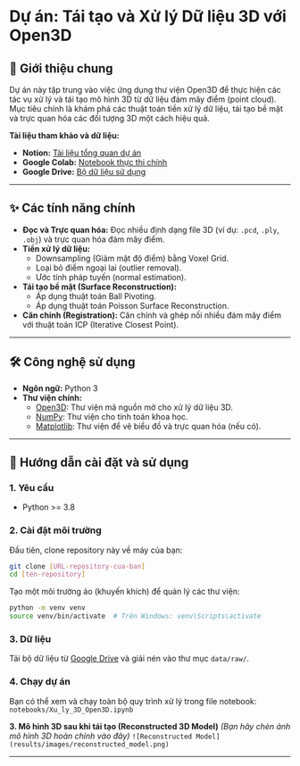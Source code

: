 # Dự án: Tái tạo và Xử lý Dữ liệu 3D với Open3D

## 📜 Giới thiệu chung

Dự án này tập trung vào việc ứng dụng thư viện Open3D để thực hiện các tác vụ xử lý và tái tạo mô hình 3D từ dữ liệu đám mây điểm (point cloud). Mục tiêu chính là khám phá các thuật toán tiền xử lý dữ liệu, tái tạo bề mặt và trực quan hóa các đối tượng 3D một cách hiệu quả.

**Tài liệu tham khảo và dữ liệu:**
*   **Notion:** [Tài liệu tổng quan dự án](https://tamnguyen1213519.notion.site/23e4f5da2dbf80c98362c251778ca80e?v=23e4f5da2dbf80c69eff000c1c03785d&p=2514f5da2dbf80a78de9e49f7fe51472&pm=s)
*   **Google Colab:** [Notebook thực thi chính](https://colab.research.google.com/drive/18e-Fkwpns_9BtoG7_EqqyNMpBuc1OE7S)
*   **Google Drive:** [Bộ dữ liệu sử dụng](https://drive.google.com/drive/folders/1WbRAecSF3pgWnaA4k1x2tdt-2nU4AHbm)

---

## ✨ Các tính năng chính

*   **Đọc và Trực quan hóa:** Đọc nhiều định dạng file 3D (ví dụ: `.pcd`, `.ply`, `.obj`) và trực quan hóa đám mây điểm.
*   **Tiền xử lý dữ liệu:**
    *   Downsampling (Giảm mật độ điểm) bằng Voxel Grid.
    *   Loại bỏ điểm ngoại lai (outlier removal).
    *   Ước tính pháp tuyến (normal estimation).
*   **Tái tạo bề mặt (Surface Reconstruction):**
    *   Áp dụng thuật toán Ball Pivoting.
    *   Áp dụng thuật toán Poisson Surface Reconstruction.
*   **Căn chỉnh (Registration):** Căn chỉnh và ghép nối nhiều đám mây điểm với thuật toán ICP (Iterative Closest Point).

---

## 🛠️ Công nghệ sử dụng

*   **Ngôn ngữ:** Python 3
*   **Thư viện chính:**
    *   [Open3D](http://www.open3d.org/): Thư viện mã nguồn mở cho xử lý dữ liệu 3D.
    *   [NumPy](https://numpy.org/): Thư viện cho tính toán khoa học.
    *   [Matplotlib](https://matplotlib.org/): Thư viện để vẽ biểu đồ và trực quan hóa (nếu có).

---

## 🚀 Hướng dẫn cài đặt và sử dụng

### 1. Yêu cầu
*   Python >= 3.8

### 2. Cài đặt môi trường
Đầu tiên, clone repository này về máy của bạn:
```bash
git clone [URL-repository-cua-ban]
cd [ten-repository]
```

Tạo một môi trường ảo (khuyến khích) để quản lý các thư viện:
```bash
python -m venv venv
source venv/bin/activate  # Trên Windows: venv\Scripts\activate
```


### 3. Dữ liệu
Tải bộ dữ liệu từ [Google Drive](https://drive.google.com/drive/folders/1WbRAecSF3pgWnaA4k1x2tdt-2nU4AHbm) và giải nén vào thư mục `data/raw/`.

### 4. Chạy dự án
Bạn có thể xem và chạy toàn bộ quy trình xử lý trong file notebook:
`notebooks/Xu_ly_3D_Open3D.ipynb`

**3. Mô hình 3D sau khi tái tạo (Reconstructed 3D Model)**
*(Bạn hãy chèn ảnh mô hình 3D hoàn chỉnh vào đây)*
`![Reconstructed Model](results/images/reconstructed_model.png)`

---
